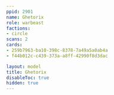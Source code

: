 ```yaml
---
ppid: 2901
name: Ghetorix
role: warbeast
factions:
- circle
scans: 2
cards:
- 259b7963-ba10-398c-8378-7a49a5a0ab4a
- f44b012c-c439-373a-a8ff-42990f8d3dac

layout: model
title: Ghetorix
disableToc: true
hidden: true
---
```


